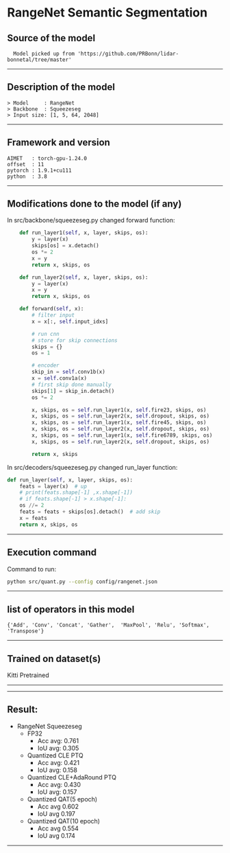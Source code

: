 # RangeNet Semantic Segmentation

## Source of the model

	  Model picked up from 'https://github.com/PRBonn/lidar-bonnetal/tree/master'

---

## Description of the model

	> Model     : RangeNet
    > Backbone  : Squeezeseg
	> Input size: [1, 5, 64, 2048]

---

## Framework and version

    AIMET   : torch-gpu-1.24.0
    offset  : 11
    pytorch : 1.9.1+cu111
    python  : 3.8

---

## Modifications done to the model (if any)

In src/backbone/squeezeseg.py changed forward function:
```python
    def run_layer1(self, x, layer, skips, os):
        y = layer(x)
        skips[os] = x.detach()
        os *= 2
        x = y
        return x, skips, os

    def run_layer2(self, x, layer, skips, os):
        y = layer(x)
        x = y
        return x, skips, os

    def forward(self, x):
        # filter input
        x = x[:, self.input_idxs]

        # run cnn
        # store for skip connections
        skips = {}
        os = 1

        # encoder
        skip_in = self.conv1b(x)
        x = self.conv1a(x)
        # first skip done manually
        skips[1] = skip_in.detach()
        os *= 2

        x, skips, os = self.run_layer1(x, self.fire23, skips, os)
        x, skips, os = self.run_layer2(x, self.dropout, skips, os)
        x, skips, os = self.run_layer1(x, self.fire45, skips, os)
        x, skips, os = self.run_layer2(x, self.dropout, skips, os)
        x, skips, os = self.run_layer1(x, self.fire6789, skips, os)
        x, skips, os = self.run_layer2(x, self.dropout, skips, os)

        return x, skips
```

In src/decoders/squeezeseg.py changed run_layer function:
```python
def run_layer(self, x, layer, skips, os):
    feats = layer(x)  # up
    # print(feats.shape[-1] ,x.shape[-1])
    # if feats.shape[-1] > x.shape[-1]:
    os //= 2  
    feats = feats + skips[os].detach()  # add skip
    x = feats
    return x, skips, os
```

---

## Execution command
Command to run:
```bash
python src/quant.py --config config/rangenet.json
```

---

## list of operators in this model

 	{'Add', 'Conv', 'Concat', 'Gather',  'MaxPool', 'Relu', 'Softmax', 'Transpose'}

---

## Trained on dataset(s)

Kitti Pretrained

---

<!-- ## Path to datasets

	- Internal Datsets - Used 2k images for calibration and 50k images for validation from Imagenet Dataset.
	- External Datasets - URLs -->

---

## Result:

  - RangeNet Squeezeseg
    - FP32 
        - Acc avg: 0.761
        - IoU avg: 0.305
    - Quantized CLE PTQ
        - Acc avg: 0.421
        - IoU avg: 0.158
    - Quantized CLE+AdaRound PTQ
        - Acc avg: 0.430
        - IoU avg: 0.157
    - Quantized QAT(5 epoch)
        - Acc avg 0.602
        - IoU avg 0.197
    - Quantized QAT(10 epoch)
        - Acc avg 0.554
        - IoU avg 0.174
        
---